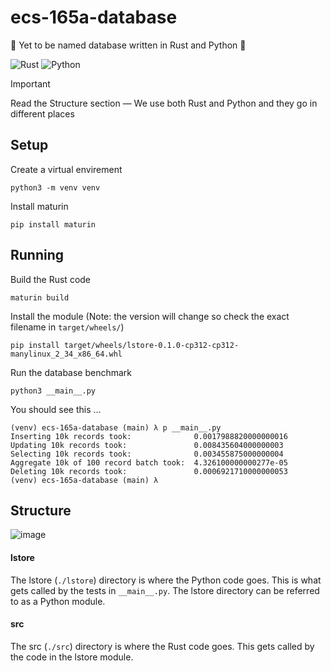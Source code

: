 # ecs-165a-database
:crab: Yet to be named database written in Rust and Python 🚀

![Rust](https://img.shields.io/badge/Rust-1A5D8A?style=for-the-badge&logo=rust&logoColor=white)
![Python](https://img.shields.io/badge/Python-3776AB?style=for-the-badge&logo=python&logoColor=white)

> [!IMPORTANT]
> Read the Structure section — We use both Rust and Python and they go in different places

## Setup
Create a virtual envirement
```
python3 -m venv venv
```

Install maturin
```
pip install maturin
```

## Running
Build the Rust code
```
maturin build
```

Install the module (Note: the version will change so check the exact filename in `target/wheels/`)
```
pip install target/wheels/lstore-0.1.0-cp312-cp312-manylinux_2_34_x86_64.whl
```

Run the database benchmark
```
python3 __main__.py
```

You should see this ...
```
(venv) ecs-165a-database (main) λ p __main__.py
Inserting 10k records took:  			 0.0017988820000000016
Updating 10k records took:  			 0.008435604000000003
Selecting 10k records took:  			 0.003455875000000004
Aggregate 10k of 100 record batch took:	 4.326100000000277e-05
Deleting 10k records took:  			 0.0006921710000000053
(venv) ecs-165a-database (main) λ
```

## Structure

![image](https://github.com/user-attachments/assets/4bc1e607-9b01-4992-a853-4a7636ba6196)

#### lstore
The lstore (`./lstore`) directory is where the Python code goes. This is what gets called by the tests in `__main__.py`. The lstore directory can be referred to as a Python module.

#### src
The src (`./src`) directory is where the Rust code goes. This gets called by the code in the lstore module.
